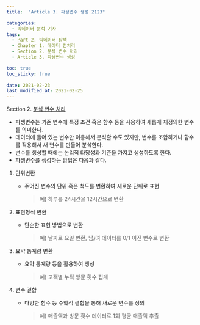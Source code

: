 ```yaml
---
title:  "Article 3. 파생변수 생성 2123"

categories:
  - 빅데이터 분석 기사
tags: 
  - Part 2. 빅데이터 탐색
  - Chapter 1. 데이터 전처리
  - Section 2. 분석 변수 처리
  - Article 3. 파생변수 생성

toc: true
toc_sticky: true
 
date: 2021-02-23
last_modified_at: 2021-02-25
---
```


Section 2. [분석 변수 처리]()

- 파생변수는 기존 변수에 특정 조건 혹은 함수 등을 사용하여 새롭게 재정의한 변수를 의미한다.
- 데이터에 들어 있는 변수만 이용해서 분석할 수도 있지만, 변수를 조합하거나 함수를 적용해서 새 변수를 만들어 분석한다.
- 변수를 생성할 때에는 논리적 타당성과 기준을 가지고 생성하도록 한다.
- 파생변수를 생성하는 방법은 다음과 같다.

1. 단위변환

   - 주어진 변수의 단위 혹은 척도를 변환하여 새로운 단위로 표현

     > 예) 하루를 24시간을 12시간으로 변환

2. 표현형식 변환

   - 단순한 표현 방법으로 변환

     > 예) 날짜로 요일 변환, 남/여 데이터를 0/1 이진 변수로 변환

3. 요약 통계량 변환

   - 요약 통계량 등을 활용하여 생성

     > 예) 고객별 누적 방문 횟수 집계

4. 변수 결합

   - 다양한 함수 등 수학적 결합을 통해 새로운 변수를 정의

     > 예) 매출액과 방문 횟수 데이터로 1회 평균 매출액 추출